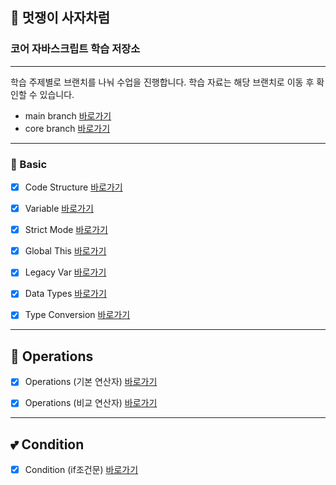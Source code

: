 ## 🦁 멋쟁이 사자차럼

### 코어 자바스크립트 학습 저장소

---

학습 주제별로 브랜치를 나눠 수업을 진행합니다. 
학습 자료는 해당 브랜치로 이동 후 확인할 수 있습니다.

- main branch [바로가기](https://github.com/photoby64/core_js)
- core branch [바로가기](https://github.com/photoby64/core_js/tree/01.core)

---

### 🌈 Basic

- [x] Code Structure [바로가기](https://github.com/photoby64/core_js/blob/01.core/client/chapter/core/01.codeStructure.js)
- [x] Variable [바로가기](https://github.com/photoby64/core_js/blob/01.core/client/chapter/core/02.variable.js)
- [x] Strict Mode [바로가기](https://github.com/photoby64/core_js/blob/01.core/client/chapter/core/03.strictMode.js)
- [x] Global This [바로가기](https://github.com/photoby64/core_js/blob/01.core/client/chapter/core/04.globalThis.js)
- [x] Legacy Var [바로가기](https://github.com/photoby64/core_js/blob/01.core/client/chapter/core/05.legacyvar.js)
- [x] Data Types [바로가기](https://github.com/photoby64/core_js/blob/01.core/client/chapter/core/06.dataTypes.js)
- [x] Type Conversion [바로가기](https://github.com/photoby64/core_js/blob/01.core/client/chapter/core/07.typeConversion.js)



---

## 🎃 Operations
- [x] Operations (기본 연산자) [바로가기](https://github.com/photoby64/core_js/blob/01.core/client/chapter/core/08-1.operations.js)
- [x] Operations (비교 연산자) [바로가기](https://github.com/photoby64/core_js/blob/01.core/client/chapter/core/08-2.operations.js)


---
## 💕 Condition
- [x] Condition (if조건문) [바로가기](https://github.com/photoby64/core_js/blob/01.core/client/chapter/core/09-1.condition.js)